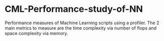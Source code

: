 # CML-Performance-study-of-NN
Performance measures of Machine Learning scripts using a profiler. The 2 main metrics to measure are the time complexity via number of flops and space complexity via memory.

